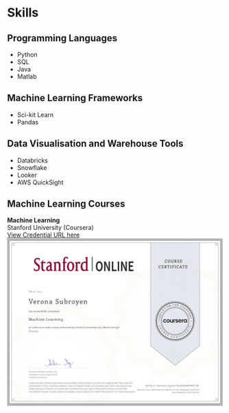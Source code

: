 # Skills

## Programming Languages
- Python
- SQL
- Java
- Matlab

## Machine Learning Frameworks
- Sci-kit Learn
- Pandas

## Data Visualisation and Warehouse Tools
- Databricks
- Snowflake
- Looker
- AWS QuickSight

## Machine Learning Courses
**Machine Learning** \
Stanford University (Coursera)\
[View Credential URL here](https://www.coursera.org/verify/QNXJN4YB5CTM)
\
![Machine Learning Certificate](https://raw.githubusercontent.com/TranquilCreator/machine-learning-portfolio/main/_includes/images/Machine_Learning_Stanford_Verona_Subroyen.png)
